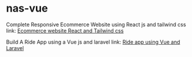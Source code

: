 # nas-vue

Complete Responsive Ecommerce Website using React js and tailwind css link: [Ecommerce website React and Tailwind css](https://www.youtube.com/watch?v=Wee-nZYinQo)

Build A Ride App using a Vue js and laravel link: [Ride app using Vue and Laravel](https://www.youtube.com/watch?v=iFOEU6YNBzw)